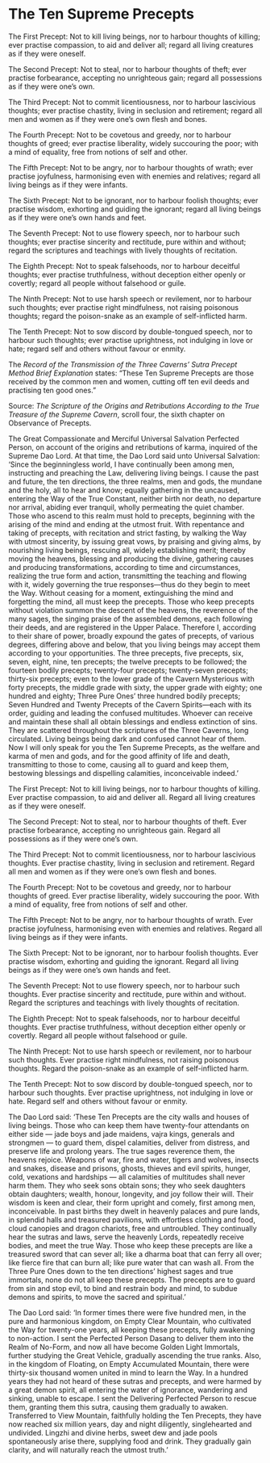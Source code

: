 # The Ten Supreme Precepts

The First Precept: Not to kill living beings, nor to harbour thoughts of killing; ever practise compassion, to aid and deliver all; regard all living creatures as if they were oneself.

The Second Precept: Not to steal, nor to harbour thoughts of theft; ever practise forbearance, accepting no unrighteous gain; regard all possessions as if they were one’s own.

The Third Precept: Not to commit licentiousness, nor to harbour lascivious thoughts; ever practise chastity, living in seclusion and retirement; regard all men and women as if they were one’s own flesh and bones.

The Fourth Precept: Not to be covetous and greedy, nor to harbour thoughts of greed; ever practise liberality, widely succouring the poor; with a mind of equality, free from notions of self and other.

The Fifth Precept: Not to be angry, nor to harbour thoughts of wrath; ever practise joyfulness, harmonising even with enemies and relatives; regard all living beings as if they were infants.

The Sixth Precept: Not to be ignorant, nor to harbour foolish thoughts; ever practise wisdom, exhorting and guiding the ignorant; regard all living beings as if they were one’s own hands and feet.

The Seventh Precept: Not to use flowery speech, nor to harbour such thoughts; ever practise sincerity and rectitude, pure within and without; regard the scriptures and teachings with lively thoughts of recitation.

The Eighth Precept: Not to speak falsehoods, nor to harbour deceitful thoughts; ever practise truthfulness, without deception either openly or covertly; regard all people without falsehood or guile.

The Ninth Precept: Not to use harsh speech or revilement, nor to harbour such thoughts; ever practise right mindfulness, not raising poisonous thoughts; regard the poison-snake as an example of self-inflicted harm.

The Tenth Precept: Not to sow discord by double-tongued speech, nor to harbour such thoughts; ever practise uprightness, not indulging in love or hate; regard self and others without favour or enmity.

The *Record of the Transmission of the Three Caverns’ Sutra Precept Method Brief Explanation* states: “These Ten Supreme Precepts are those received by the common men and women, cutting off ten evil deeds and practising ten good ones.”

Source: *The Scripture of the Origins and Retributions According to the True Treasure of the Supreme Cavern*, scroll four, the sixth chapter on Observance of Precepts.

The Great Compassionate and Merciful Universal Salvation Perfected Person, on account of the origins and retributions of karma, inquired of the Supreme Dao Lord. At that time, the Dao Lord said unto Universal Salvation: ‘Since the beginningless world, I have continually been among men, instructing and preaching the Law, delivering living beings. I cause the past and future, the ten directions, the three realms, men and gods, the mundane and the holy, all to hear and know; equally gathering in the uncaused, entering the Way of the True Constant, neither birth nor death, no departure nor arrival, abiding ever tranquil, wholly permeating the quiet chamber. Those who ascend to this realm must hold to precepts, beginning with the arising of the mind and ending at the utmost fruit. With repentance and taking of precepts, with recitation and strict fasting, by walking the Way with utmost sincerity, by issuing great vows, by praising and giving alms, by nourishing living beings, rescuing all, widely establishing merit; thereby moving the heavens, blessing and producing the divine, gathering causes and producing transformations, according to time and circumstances, realizing the true form and action, transmitting the teaching and flowing with it, widely governing the true responses—thus do they begin to meet the Way. Without ceasing for a moment, extinguishing the mind and forgetting the mind, all must keep the precepts. Those who keep precepts without violation summon the descent of the heavens, the reverence of the many sages, the singing praise of the assembled demons, each following their deeds, and are registered in the Upper Palace. Therefore I, according to their share of power, broadly expound the gates of precepts, of various degrees, differing above and below, that you living beings may accept them according to your opportunities. The three precepts, five precepts, six, seven, eight, nine, ten precepts; the twelve precepts to be followed; the fourteen bodily precepts; twenty-four precepts; twenty-seven precepts; thirty-six precepts; even to the lower grade of the Cavern Mysterious with forty precepts, the middle grade with sixty, the upper grade with eighty; one hundred and eighty; Three Pure Ones’ three hundred bodily precepts; Seven Hundred and Twenty Precepts of the Cavern Spirits—each with its order, guiding and leading the confused multitudes. Whoever can receive and maintain these shall all obtain blessings and endless extinction of sins. They are scattered throughout the scriptures of the Three Caverns, long circulated. Living beings being dark and confused cannot hear of them. Now I will only speak for you the Ten Supreme Precepts, as the welfare and karma of men and gods, and for the good affinity of life and death, transmitting to those to come, causing all to guard and keep them, bestowing blessings and dispelling calamities, inconceivable indeed.’

The First Precept: Not to kill living beings, nor to harbour thoughts of killing. Ever practise compassion, to aid and deliver all. Regard all living creatures as if they were oneself.

The Second Precept: Not to steal, nor to harbour thoughts of theft. Ever practise forbearance, accepting no unrighteous gain. Regard all possessions as if they were one’s own.

The Third Precept: Not to commit licentiousness, nor to harbour lascivious thoughts. Ever practise chastity, living in seclusion and retirement. Regard all men and women as if they were one’s own flesh and bones.

The Fourth Precept: Not to be covetous and greedy, nor to harbour thoughts of greed. Ever practise liberality, widely succouring the poor. With a mind of equality, free from notions of self and other.

The Fifth Precept: Not to be angry, nor to harbour thoughts of wrath. Ever practise joyfulness, harmonising even with enemies and relatives. Regard all living beings as if they were infants.

The Sixth Precept: Not to be ignorant, nor to harbour foolish thoughts. Ever practise wisdom, exhorting and guiding the ignorant. Regard all living beings as if they were one’s own hands and feet.

The Seventh Precept: Not to use flowery speech, nor to harbour such thoughts. Ever practise sincerity and rectitude, pure within and without. Regard the scriptures and teachings with lively thoughts of recitation.

The Eighth Precept: Not to speak falsehoods, nor to harbour deceitful thoughts. Ever practise truthfulness, without deception either openly or covertly. Regard all people without falsehood or guile.

The Ninth Precept: Not to use harsh speech or revilement, nor to harbour such thoughts. Ever practise right mindfulness, not raising poisonous thoughts. Regard the poison-snake as an example of self-inflicted harm.

The Tenth Precept: Not to sow discord by double-tongued speech, nor to harbour such thoughts. Ever practise uprightness, not indulging in love or hate. Regard self and others without favour or enmity.

The Dao Lord said: ‘These Ten Precepts are the city walls and houses of living beings. Those who can keep them have twenty-four attendants on either side — jade boys and jade maidens, vajra kings, generals and strongmen — to guard them, dispel calamities, deliver from distress, and preserve life and prolong years. The true sages reverence them, the heavens rejoice. Weapons of war, fire and water, tigers and wolves, insects and snakes, disease and prisons, ghosts, thieves and evil spirits, hunger, cold, vexations and hardships — all calamities of multitudes shall never harm them. They who seek sons obtain sons; they who seek daughters obtain daughters; wealth, honour, longevity, and joy follow their will. Their wisdom is keen and clear, their form upright and comely, first among men, inconceivable. In past births they dwelt in heavenly palaces and pure lands, in splendid halls and treasured pavilions, with effortless clothing and food, cloud canopies and dragon chariots, free and untroubled. They continually hear the sutras and laws, serve the heavenly Lords, repeatedly receive bodies, and meet the true Way. Those who keep these precepts are like a treasured sword that can sever all; like a dharma boat that can ferry all over; like fierce fire that can burn all; like pure water that can wash all. From the Three Pure Ones down to the ten directions’ highest sages and true immortals, none do not all keep these precepts. The precepts are to guard from sin and stop evil, to bind and restrain body and mind, to subdue demons and spirits, to move the sacred and spiritual.’

The Dao Lord said: ‘In former times there were five hundred men, in the pure and harmonious kingdom, on Empty Clear Mountain, who cultivated the Way for twenty-one years, all keeping these precepts, fully awakening to non-action. I sent the Perfected Person Dasang to deliver them into the Realm of No-Form, and now all have become Golden Light Immortals, further studying the Great Vehicle, gradually ascending the true ranks. Also, in the kingdom of Floating, on Empty Accumulated Mountain, there were thirty-six thousand women united in mind to learn the Way. In a hundred years they had not heard of these sutras and precepts, and were harmed by a great demon spirit, all entering the water of ignorance, wandering and sinking, unable to escape. I sent the Delivering Perfected Person to rescue them, granting them this sutra, causing them gradually to awaken. Transferred to View Mountain, faithfully holding the Ten Precepts, they have now reached six million years, day and night diligently, singlehearted and undivided. Lingzhi and divine herbs, sweet dew and jade pools spontaneously arise there, supplying food and drink. They gradually gain clarity, and will naturally reach the utmost truth.’

